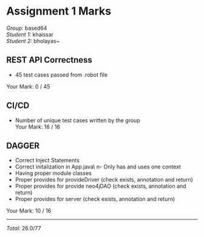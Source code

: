 # Assignment 1 Marks  

*Group:* based64  
*Student 1:*  khaissar  
*Student 2:*  bholayas~  

## REST API Correctness  
- 45 test cases passed from .robot file  

Your Mark:  0 / 45  

## CI/CD  
- Number of unique test cases written by the group  
Your Mark:  16 / 16  

## DAGGER   
- Correct Inject Statements  
- Correct initalization in App.java\  n- Only has and uses one context  
- Having proper module classes  
- Proper provides for provideDriver (check exists, annotation and return)  
- Proper provides for provide neo4jDAO (check exists, annotation and return)  
- Proper provides for server (check exists, annotation and return)  

Your Mark:  10 / 16  

---------------------------  


*Total:*  26.0/77

